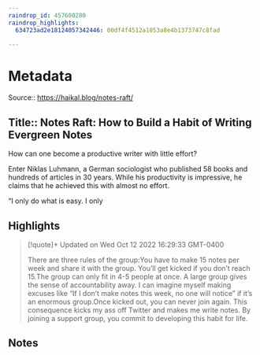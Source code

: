 ```yaml
---
raindrop_id: 457600280
raindrop_highlights:
  634723ad2e18124057342446: 00df4f4512a1853a8e4b1373747c8fad

---
```


# Metadata
Source:: https://haikal.blog/notes-raft/

Title:: Notes Raft: How to Build a Habit of Writing Evergreen Notes
---

How can one become a productive writer with little effort?

Enter Niklas Luhmann, a German sociologist who published 58 books and hundreds
of articles in 30 years. While his productivity is impressive, he claims that he
achieved this with almost no effort. 

 “I only do what is easy. I only

## Highlights

> [!quote]+ Updated on Wed Oct 12 2022 16:29:33 GMT-0400
>
> There are three rules of the group:You have to make 15 notes per week and share it with the group. You’ll get kicked if you don’t reach 15.The group can only fit in 4-5 people at once. A large group gives the sense of accountability away. I can imagine myself making excuses like “If I don’t make notes this week, no one will notice” if it’s an enormous group.Once kicked out, you can never join again. This consequence kicks my ass off Twitter and makes me write notes. By joining a support group, you commit to developing this habit for life.
## Notes
